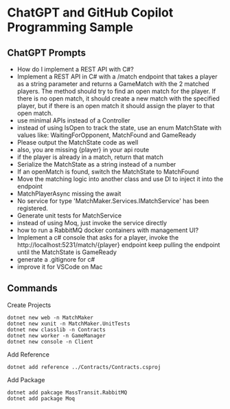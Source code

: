 # ChatGPT and GitHub Copilot Programming Sample

## ChatGPT Prompts

-   How do I implement a REST API with C#?
-   Implement a REST API in C# with a /match endpoint that takes a player as a string parameter and returns a GameMatch with the 2 matched players.
    The method should try to find an open match for the player.
    If there is no open match, it should create a new match with the specified player, but if there is an open match it should assign the player to that open match.
-   use minimal APIs instead of a Controller
-   instead of using IsOpen to track the state, use an enum MatchState with values like: WaitingForOpponent, MatchFound and GameReady
-   Please output the MatchState code as well
-   also, you are missing {player} in your api route
-   if the player is already in a match, return that match
-   Serialize the MatchState as a string instead of a number
-   If an openMatch is found, switch the MatchState to MatchFound
-   Move the matching logic into another class and use DI to inject it into the endpoint
-   MatchPlayerAsync missing the await
-   No service for type 'MatchMaker.Services.IMatchService' has been registered.
-   Generate unit tests for MatchService
-   instead of using Moq, just invoke the service directly
-   how to run a RabbitMQ docker containers with management UI?
-   Implement a c# console that asks for a player,
    invoke the http://localhost:5231/match/{player} endpoint
    keep pulling the endpoint until the MatchState is GameReady
-   generate a .gitignore for c#
-   improve it for VSCode on Mac

## Commands

Create Projects

```shell
dotnet new web -n MatchMaker
dotnet new xunit -n MatchMaker.UnitTests
dotnet new classlib -n Contracts
dotnet new worker -n GameManager
dotnet new console -n Client
```

Add Reference

```shell
dotnet add reference ../Contracts/Contracts.csproj
```

Add Package

```shell
dotnet add pakcage MassTransit.RabbitMQ
dotnet add package Moq
```
